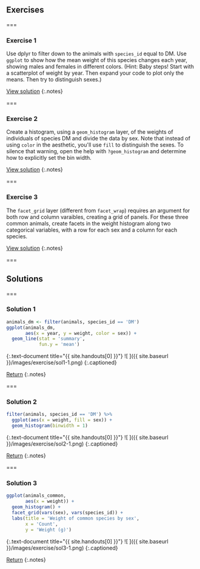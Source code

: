 ---
---

## Exercises

===

### Exercise 1

Use dplyr to filter down to the animals with `species_id` equal to DM. Use
`ggplot` to show how the mean weight of this species changes each year, showing
males and females in different colors. (Hint: Baby steps! Start with a
scatterplot of weight by year. Then expand your code to plot only the means.
Then try to distinguish sexes.)

[View solution](#solution-1)
{:.notes}

===

### Exercise 2

Create a histogram, using a `geom_histogram` layer, of the weights of
individuals of species DM and divide the data by sex. Note that instead of using
`color` in the aesthetic, you'll use `fill` to distinguish the sexes. To silence
that warning, open the help with `?geom_histogram` and determine how to
explicitly set the bin width.

[View solution](#solution-2)
{:.notes}

===

### Exercise 3

The `facet_grid` layer (different from `facet_wrap`) requires an argument for
both row and column varaibles, creating a grid of panels. For these three common
animals, create facets in the weight histogram along two categorical variables,
with a row for each sex and a column for each species.

[View solution](#solution-3)
{:.notes}

===
## Solutions

===

### Solution 1



~~~r
animals_dm <- filter(animals, species_id == 'DM')
ggplot(animals_dm,
       aes(x = year, y = weight, color = sex)) +
  geom_line(stat = 'summary',
            fun.y = 'mean')
~~~
{:.text-document title="{{ site.handouts[0] }}"}
![ ]({{ site.baseurl }}/images/exercise/sol1-1.png)
{:.captioned}

[Return](#exercise-1)
{:.notes}

===

### Solution 2



~~~r
filter(animals, species_id == 'DM') %>%
  ggplot(aes(x = weight, fill = sex)) +         
  geom_histogram(binwidth = 1)
~~~
{:.text-document title="{{ site.handouts[0] }}"}
![ ]({{ site.baseurl }}/images/exercise/sol2-1.png)
{:.captioned}

[Return](#exercise-2)
{:.notes}

===

### Solution 3



~~~r
ggplot(animals_common,
       aes(x = weight)) +
  geom_histogram() +
  facet_grid(vars(sex), vars(species_id)) +
  labs(title = 'Weight of common species by sex',
       x = 'Count',
       y = 'Weight (g)')
~~~
{:.text-document title="{{ site.handouts[0] }}"}
![ ]({{ site.baseurl }}/images/exercise/sol3-1.png)
{:.captioned}

[Return](#exercise-3)
{:.notes}
